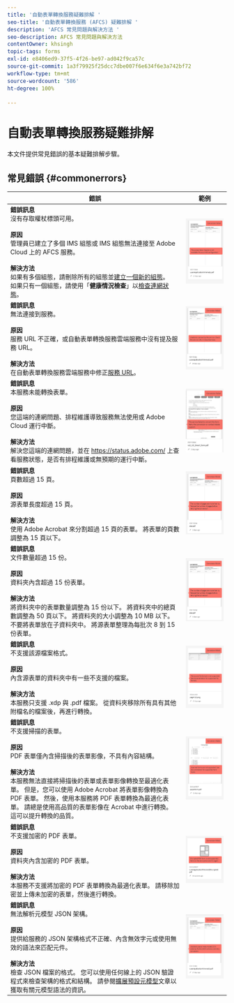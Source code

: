 ```yaml
---
title: '自動表單轉換服務疑難排解 '
seo-title: '自動表單轉換服務 (AFCS) 疑難排解 '
description: 'AFCS 常見問題與解決方法 '
seo-description: AFCS 常見問題與解決方法
contentOwner: khsingh
topic-tags: forms
exl-id: e8406ed9-37f5-4f26-be97-ad042f9ca57c
source-git-commit: 1a3f79925f25dcc7dbe007f6e634f6e3a742bf72
workflow-type: tm+mt
source-wordcount: '586'
ht-degree: 100%

---
```


# 自動表單轉換服務疑難排解

本文件提供常見錯誤的基本疑難排解步驟。

<!--The article provides information on installation, configuration and administration issues that may arise in an Automated Forms Conversion Service production environment. -->

## 常見錯誤 {#commonerrors}

| 錯誤 | 範例 |
|--- |--- |
| **錯誤訊息** <br> 沒有存取權杖標頭可用。<br><br> **原因** <br> 管理員已建立了多個 IMS 組態或 IMS 組態無法連接至 Adobe Cloud 上的 AFCS 服務。 <br><br>**解決方法** <br> 如果有多個組態，請刪除所有的組態並[建立一個新的組態](configure-service.md#obtainpubliccertificates)。 <br>如果只有一個組態，請使用「**健康情況檢查**」以[檢查連網狀態](configure-service.md#createintegrationoption)。 | ![沒有存取權杖標頭可用](assets/invalid-ims-configurations.png) |
| **錯誤訊息** <br> 無法連接到服務。  <br><br>**原因** <br> 服務 URL 不正確，或自動表單轉換服務雲端服務中沒有提及服務 URL。 <br><br>**解決方法** <br> 在自動表單轉換服務雲端服務中修正[服務 URL](configure-service.md#configure-the-cloud-service)。 | ![無法連接到服務。](assets/wrong-service-url-configured.png) |
| **錯誤訊息** <br> 本服務未能轉換表單。  <br><br>**原因** <br> 您這端的連網問題、排程維護導致服務無法使用或 Adobe Cloud 運行中斷。 <br><br>**解決方法** <br> 解決您這端的連網問題，並在 https://status.adobe.com/ 上查看服務狀態，是否有排程維護或無預期的運行中斷。 | ![無法連接到服務。](assets/conversion-failure.png) |
| **錯誤訊息** <br> 頁數超過 15 頁。  <br><br>**原因** <br> 源表單長度超過 15 頁。  <br><br>**解決方法** <br> 使用 Adobe Acrobat 來分割超過 15 頁的表單。 將表單的頁數調整為 15 頁以下。 | ![無法連接到服務。](assets/number-of-pages.png) |
| **錯誤訊息** <br> 文件數量超過 15 份。  <br><br>**原因** <br>  資料夾內含超過 15 份表單。 <br><br>**解決方法** <br> 將資料夾中的表單數量調整為 15 份以下。 將資料夾中的總頁數調整為 50 頁以下。 將資料夾的大小調整為 10 MB 以下。 不要將表單放在子資料夾中。 將源表單整理為每批次 8 到 15 份表單。 | ![無法連接到服務。](assets/number-of-pages.png) |
| **錯誤訊息** <br> 不支援該源檔案格式。  <br><br>**原因** <br> 內含源表單的資料夾中有一些不支援的檔案。 <br><br>**解決方法** <br> 本服務只支援 .xdp 與 .pdf 檔案。 從資料夾移除所有具有其他附檔名的檔案後，再進行轉換。 | ![無法連接到服務。](assets/unsupported-file-formats.png) |
| **錯誤訊息** <br> 不支援掃描的表單。  <br><br>**原因** <br> PDF 表單僅內含掃描後的表單影像，不具有內容結構。 <br><br>**解決方法** <br> 本服務無法直接將掃描後的表單或表單影像轉換至最適化表單。 但是，您可以使用 Adobe Acrobat 將表單影像轉換為 PDF 表單。 然後，使用本服務將 PDF 表單轉換為最適化表單。 請總是使用高品質的表單影像在 Acrobat 中進行轉換。 這可以提升轉換的品質。 | ![無法連接到服務。](assets/scanned-forms-error.png) |
| **錯誤訊息** <br> 不支援加密的 PDF 表單。  <br><br>**原因** <br> 資料夾內含加密的 PDF 表單。 <br><br>**解決方法** <br> 本服務不支援將加密的 PDF 表單轉換為最適化表單。 請移除加密並上傳未加密的表單，然後進行轉換。 | ![無法連接到服務。](assets/secured-pdf-form.png) |
| **錯誤訊息** <br>無法解析元模型 JSON 架構。  <br><br>**原因** <br> 提供給服務的 JSON 架構格式不正確、內含無效字元或使用無效的語法來匹配元件。  <br><br>**解決方法** <br> 檢查 JSON 檔案的格式。 您可以使用任何線上的 JSON 驗證程式來檢查架構的格式和結構。 請參閱[擴展預設元模型](extending-the-default-meta-model.md)文章以獲取有關元模型語法的資訊。 | ![無法連接到服務。](assets/invalid-meta-model-schema.png) |

<!--

<table>
<thead>
<tr>
<th>Error</th>
<th>Example</th>
</tr>
</thead>
<tbody>
<tr>
<td><strong>Error Message</strong> <p> The access token header is not available. </p><br><strong>Reason</strong> <br> An administrator has created multiple IMS configurations or IMS configuration is not able to reach AFCS service on Adobe Cloud. <br><br><strong>Resolution</strong> <br> If there are multiple configurations, delete all the configurations and <a href="configure-service.md#obtainpubliccertificates">create a new configuration</a>. <br> If there is a single configuration, use <strong> Health Check </strong> to <a href="configure-service.md#createintegrationoption">check connectivity</a>.</td>
<td><img alt="The access token header is not available" src="assets/invalid-ims-configuration.png" /></td>
</tr>
<tr>
<td><strong>Error Message</strong> <br> Unable to connect to the service.  <br><br><strong>Reason</strong> <br> Incorrect service URL or no service URL is mentioned in Automated Forms Conversion Service cloud services. <br><br><strong>Resolution</strong> <br> Correct <a href="configure-service.md#configure-the-cloud-service">Service URL</a> in Automated Forms Conversion Service Cloud services.</td>
<td><img alt="Unable to connect to the service." src="assets/wrong-endpoint-configured.png" /></td>
</tr>
<tr>
<td><strong>Error Message</strong> <br> The service failed to convert the form.  <br><br><strong>Reason</strong> <br> Network connectivity issues at your end, the service is down due to scheduled maintenance, or outage on Adobe Cloud. <br><br><strong>Resolution</strong> <br> Resolve network connectivity issues at your end and check the status of the service on <a href="https://status.adobe.com/">https://status.adobe.com/</a> for a planned or unplanned outage.</td>
<td><img alt="The service failed to convert the form." src="assets/service-failure.png" /></td>
</tr>
<tr>
<td><strong>Error Message</strong> <br> The number of pages is more than 15.  <br><br><strong>Reason</strong> <br> The source form is more than 15 pages long.  <br><br><strong>Resolution</strong> <br> Use Adobe Acrobat to split forms with more than 15 pages. Bring the number of pages in a form to less than 15.</td>
<td><img alt="The number of pages is more than 15." src="assets/number-of-pages.png" /></td>
</tr>
<tr>
<td><strong>Error Message</strong> <br> The number of files is more than 15.  <br><br><strong>Reason</strong> <br>  The folder contains more than 15 forms. <br><br><strong>Resolution</strong> <br> Bring the number of forms in a folder to less than or equal to 15. Bring the total number of pages in a folder less than 50. Bring the size of the folder to less than 10 MB. Do not keep forms in a sub-folder. Organize source forms into a batch of 8-15 forms.</td>
<td><img alt="The number of files is more than 15." src="assets/number-of-pages.png" /></td>
</tr>
<tr>
<td><strong>Error Message</strong> <br> The source file format is not supported.  <br><br><strong>Reason</strong> <br> The folder containing source forms have some unsupported files. <br><br><strong>Resolution</strong> <br> The service supports only .xdp and .pdf files. Remove files with any other extension from the folder and run the conversion.</td>
<td><img alt="The source file format is not supported." src="assets/unsupported-file-formats.png" /></td>
</tr>
<tr>
<td><strong>Error Message</strong> <br> Scanned forms are not supported.  <br><br><strong>Reason</strong> <br> The PDF form contains only scanned images of the form and contains no content structure. <br><br><strong>Resolution</strong> <br> The service does not support converting scanned forms or an image of a form to an adaptive out-of-the-box. However, you use Adobe Acrobat to convert the image of a form to a PDF Form. Then, use the service to convert the PDF Form to an adaptive form. Always use a high-quality image of the form for conversion in Acrobat. It improves the quality of the conversion.</td>
<td><img alt="Scanned forms are not supported." src="assets/scanned-forms-error.png" /></td>
</tr>
<tr>
<td><strong>Error Message</strong> <br> Encrypted PDF form is not supported.  <br><br><strong>Reason</strong> <br> The folder contains encrypted PDF forms. <br><br><strong>Resolution</strong> <br> The service does not support converting an encrypted PDF form to an adaptive form. Remove the encryption, upload the non-encrypted form, and run the conversion.</td>
<td><img alt="Encrypted PDF form is not supported." src="assets/secured-pdf-form.png" /></td>
</tr>
<tr>
<td><strong>Error Message</strong> <br> Unable to parse meta-model JSON schema.  <br><br><strong>Reason</strong> <br> The JSON schema supplied to the service is not properly formatted, contains invalid characters, or uses invalid syntax to map components.  <br><br><strong>Resolution</strong> <br> Check the formatting of the JSON file. You can use any online JSON validator to check the formatting and structure of the schema. See, <a href="extending-the-default-meta-model.md">Extend the default meta-model</a> article for information on meta-model syntax.</td>
<td><img alt="Unable to parse meta-model JSON schema" src="assets/invalid-meta-model-schema.png" /></td>
</tr>
</tbody>
</table>
-->
